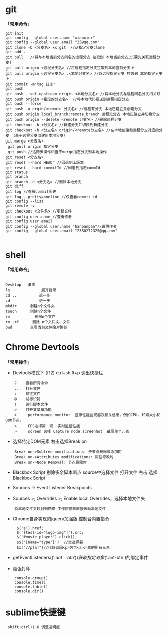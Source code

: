 # git

**「常用命令」**
```
git init
git config --global user.name "xiaoxier"
git config --global user.email "25@qq.com"
git clone -b <分支名> xx.git  //从指定分支clone
git add .
git pull   //将与本地当前分支同名的远程分支 拉取到 本地当前分支上(需先关联远程分支)
git pull origin <远程分支名> //将远程指定分支拉取到本地当前分支上
git pull origin <远程分支名> :<本地分支名> //将远程指定分支 拉取到 本地指定分支上
git commit -m'tag 日志' 
git push 
git push --set-upstream origin <本地分支名> //将本地分支与远程同名分支相关联
git push origin <指定的分支名>  //将本地代码推送到远程指定分支
git push --force 
git push -u orgin/<remote 分支名> //远程有分支 本地已建立并创建分支
git push origin local_branch:remote_branch 远程无分支 本地已建立并切换分支
git push origin --delete <remote 分支名> //删除远程分支
git checkout -b <分支名> //新建分支并切换到新建分支
git checkout -b <分支名> origin/<remote分支名> //在本地创建和远程分支对应的分支 （基于远程分支创建新本地分支）
git merge <分支名>
 git pull origin 指定分支
 git push //这两步操作相当于merge指定分支到本地操作
git reset <分支名>
git reset --hard HEAD^ //回退到上版本
git reset --hard commitId //回退到指定commId
git status
git branch
git branch -d <分支名> //删除本地分支
git diff
git log //查看commit历史
git log --pretty=oneline //仅查看commit id
git config --list 
git remote -v
git checkout <文件名> //更新文件
git config user.name //查看作者
git config user.email
git config --global user.name "hanpanpan"//设置作者
git config --global user.email "2380272325@qq.com"


```

# shell

**「常用命令」**

```

Desktop   桌面
ls              展开目录
cd ..          退一步
cd             进一步       
mkdir      创建n个文件夹
touch      创建n个文件
rm           删除n个文件
rm -rf      删除 n个文件夹、文件
pwd        查看当前文件绝对路径

```


# Chrome Devtools


**「常用操作」**


- Devtools模式下 (f12)  ctrl+shift+p 调出快捷栏

```
	?    查看所有命令
	...  打开文件
	:    前往文件
	@    前标识符
	!    运行脚本文件
	>    打开某菜单功能
	>     performance monitor  显示性能监视器及相关信息，例如CPU，JS堆大小和DOM节点。
	>     FPS选择第一项  实时监控性能
	>     screen 选择 Capture node screenhot  截图单个元素
```
- 选择特定DOM元素 右击选择Break on

```
	Break on->Subtree modifications: 子节点删除或添加时
	Break on->Attributes modifications: 属性修改时
	Break on->Node Removal: 节点删除时
```

- Blackbox Script 剔除多余脚本断点 source中选择文件 打开文件 右击 选择Blackbox Script


- Sources -> Event Listener Breakpoints

- Sources >; Overrides >; Enable local Overrides，选择本地文件夹  

```
	将本地文件夹映射到网络 工作区修改直接改动本地文件
```

- Chrome自身实现的jquery加强版  控制台内置指令

```
	 $('a').href;
	 $('[test-id="logo-img"]').src;
	 $('#movie_player').click();
	 $$('[name="type"]')  //全选择器
	 $x("//p[a]")//代码返回<p>包含<a>元素的所有元素
```
- getEventListeners($('.ant-btn'))   获取指定对象$('.ant-btn')的绑定事件


- 超强打印

```
	console.group()
	console.time()
	console.table()
	console.dir()

```

# sublime快捷键

```
 shift+ctrl+1~6 调整透明度
 
```
